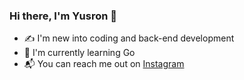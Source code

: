 ### Hi there, I'm Yusron 👋

<!--
**hatrnuhn/hatrnuhn** is a ✨ _special_ ✨ repository because its `README.md` (this file) appears on your GitHub profile.

Here are some ideas to get you started:

- 🔭 I’m currently working on ...
- 🌱 I’m currently learning ...
- 👯 I’m looking to collaborate on ...
- 🤔 I’m looking for help with ...
- 💬 Ask me about ...
- 📫 How to reach me: ...
- 😄 Pronouns: ...
- ⚡ Fun fact: ...
-->
- ✍ I'm new into coding and back-end development
- 🦫 I'm currently learning Go
- 📬 You can reach me out on [Instagram](https://instagram.com/hatrnuhn)
